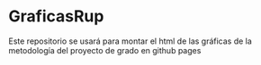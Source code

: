# GraficasRup
Este repositorio se usará para montar el html de las gráficas de la metodología del proyecto de grado en github pages
